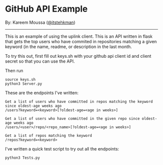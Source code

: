 # GitHub API Example
By: Kareem Moussa ([@itstehkman](https://github.com/itstehkman))

---

This is an example of using the uplink client. This is an API written in flask that gets the top
users who have commited in repositories matching a given keyword (in the name, readme, or description
in the last month.

To try this out, first fill out keys.sh with your github api client id and client secret so that
you can use the API.

Then run
```
source keys.sh
python3 Server.py
```

These are the endpoints I've written:
```
Get a list of users who have committed in repos matching the keyword since oldest-age weeks ago
/users?keyword=<keyword>[?oldest-age=<age in weeks>]

Get a list of users who have committed in the given repo since oldest-age weeks ago
/users/<user>/repo/<repo_name>[?oldest-age=<age in weeks>]

Get a list of repos matching the keyword
/repos?keyword=<keyword>
```

I've written a quick test script to try out all the endpoints:
```
python3 Tests.py
```
